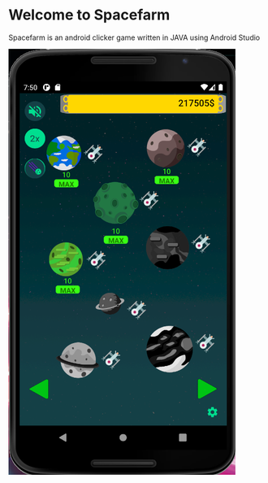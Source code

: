 # Welcome to Spacefarm

Spacefarm is an android clicker game written in JAVA using Android Studio

![](demo.png)

